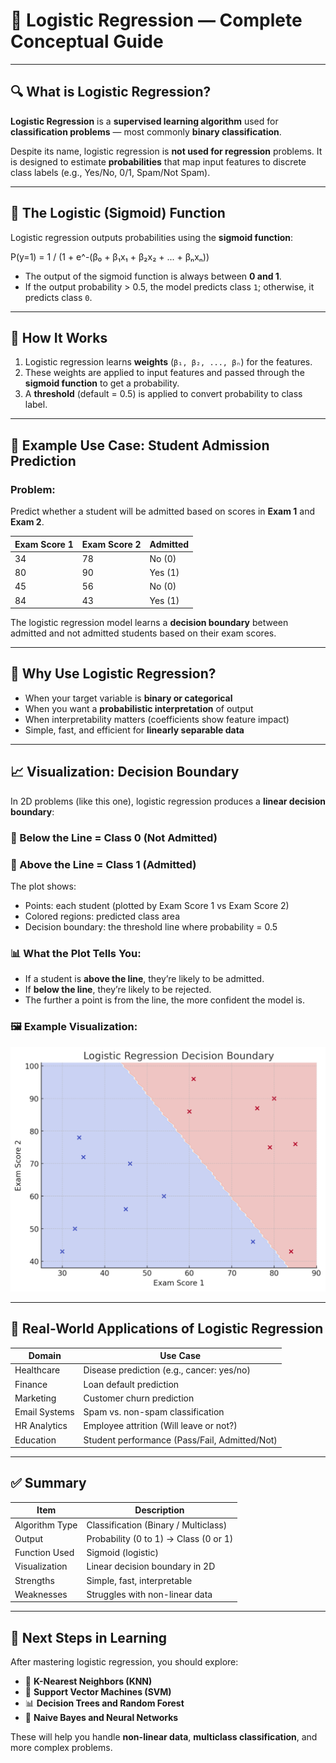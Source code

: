 # 🧠 Logistic Regression — Complete Conceptual Guide

---

## 🔍 What is Logistic Regression?

**Logistic Regression** is a **supervised learning algorithm** used for **classification problems** — most commonly **binary classification**.

Despite its name, logistic regression is **not used for regression** problems. It is designed to estimate **probabilities** that map input features to discrete class labels (e.g., Yes/No, 0/1, Spam/Not Spam).

---

## 📐 The Logistic (Sigmoid) Function

Logistic regression outputs probabilities using the **sigmoid function**:


P(y=1) = 1 / (1 + e^-(β₀ + β₁x₁ + β₂x₂ + ... + βₙxₙ))


- The output of the sigmoid function is always between **0 and 1**.
- If the output probability > 0.5, the model predicts class `1`; otherwise, it predicts class `0`.

---

## 🧠 How It Works

1. Logistic regression learns **weights** (`β₁, β₂, ..., βₙ`) for the features.
2. These weights are applied to input features and passed through the **sigmoid function** to get a probability.
3. A **threshold** (default = 0.5) is applied to convert probability to class label.

---

## 🎯 Example Use Case: Student Admission Prediction

### Problem:
Predict whether a student will be admitted based on scores in **Exam 1** and **Exam 2**.

| Exam Score 1 | Exam Score 2 | Admitted |
|--------------|--------------|----------|
| 34           | 78           | No (0)   |
| 80           | 90           | Yes (1)  |
| 45           | 56           | No (0)   |
| 84           | 43           | Yes (1)  |

The logistic regression model learns a **decision boundary** between admitted and not admitted students based on their exam scores.

---

## 🧪 Why Use Logistic Regression?

- When your target variable is **binary or categorical**
- When you want a **probabilistic interpretation** of output
- When interpretability matters (coefficients show feature impact)
- Simple, fast, and efficient for **linearly separable data**

---

## 📈 Visualization: Decision Boundary

In 2D problems (like this one), logistic regression produces a **linear decision boundary**:

### 🔵 Below the Line = Class 0 (Not Admitted)  
### 🔴 Above the Line = Class 1 (Admitted)

The plot shows:

- Points: each student (plotted by Exam Score 1 vs Exam Score 2)
- Colored regions: predicted class area
- Decision boundary: the threshold line where probability = 0.5

### 📊 What the Plot Tells You:
- If a student is **above the line**, they’re likely to be admitted.
- If **below the line**, they’re likely to be rejected.
- The further a point is from the line, the more confident the model is.

### 🖼️ Example Visualization:

![Logistic Regression Decision Boundary](output.png)

---

## 🧰 Real-World Applications of Logistic Regression

| Domain         | Use Case                                             |
|----------------|------------------------------------------------------|
| Healthcare     | Disease prediction (e.g., cancer: yes/no)            |
| Finance        | Loan default prediction                              |
| Marketing      | Customer churn prediction                            |
| Email Systems  | Spam vs. non-spam classification                     |
| HR Analytics   | Employee attrition (Will leave or not?)              |
| Education      | Student performance (Pass/Fail, Admitted/Not)        |

---

## ✅ Summary

| Item                    | Description                                 |
|-------------------------|---------------------------------------------|
| Algorithm Type          | Classification (Binary / Multiclass)        |
| Output                  | Probability (0 to 1) → Class (0 or 1)        |
| Function Used           | Sigmoid (logistic)                          |
| Visualization           | Linear decision boundary in 2D              |
| Strengths               | Simple, fast, interpretable                 |
| Weaknesses              | Struggles with non-linear data              |

---

## 🧭 Next Steps in Learning

After mastering logistic regression, you should explore:

- 🔢 **K-Nearest Neighbors (KNN)**
- 📐 **Support Vector Machines (SVM)**
- 📊 **Decision Trees and Random Forest**
- 🧠 **Naive Bayes and Neural Networks**

These will help you handle **non-linear data**, **multiclass classification**, and more complex problems.

